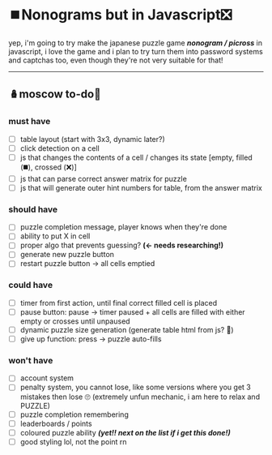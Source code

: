 # ⏹️Nonograms but in Javascript❎
yep, i'm going to try make the japanese puzzle game ***nonogram / picross*** in javascript, i love the game and i plan to try turn them into password systems and captchas too, even though they're not very suitable for that!

---

## 🪆moscow to-do📝

### must have
- [ ] table layout (start with 3x3, dynamic later?)
- [ ] click detection on a cell
- [ ] js that changes the contents of a cell / changes its state [empty, filled (◼️), crossed (❌)]
- [ ] js that can parse correct answer matrix for puzzle
- [ ] js that will generate outer hint numbers for table, from the answer matrix

### should have
- [ ] puzzle completion message, player knows when they're done
- [ ] ability to put X in cell
- [ ] proper algo that prevents guessing? **(<- needs researching!)**
- [ ] generate new puzzle button
- [ ] restart puzzle button -> all cells emptied

### could have
- [ ] timer from first action, until final correct filled cell is placed
- [ ] pause button: pause -> timer paused + all cells are filled with either empty or crosses until unpaused
- [ ] dynamic puzzle size generation (generate table html from js? 🤔)
- [ ] give up function: press -> puzzle auto-fills

### won't have
- [ ] account system
- [ ] penalty system, you cannot lose, like some versions where you get 3 mistakes then lose 🙄 (extremely unfun mechanic, i am here to relax and PUZZLE)
- [ ] puzzle completion remembering
- [ ] leaderboards / points
- [ ] coloured puzzle ability ***(yet!! next on the list if i get this done!)***
- [ ] good styling lol, not the point rn
